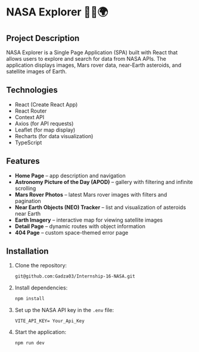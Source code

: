 # NASA Explorer 🚀🔭🌍

## Project Description
NASA Explorer is a Single Page Application (SPA) built with React that allows users to explore and search for data from NASA APIs. The application displays images, Mars rover data, near-Earth asteroids, and satellite images of Earth.

## Technologies
- React (Create React App)
- React Router
- Context API
- Axios (for API requests)
- Leaflet (for map display)
- Recharts (for data visualization)
- TypeScript

## Features
- **Home Page** – app description and navigation
- **Astronomy Picture of the Day (APOD)** – gallery with filtering and infinite scrolling
- **Mars Rover Photos** – latest Mars rover images with filters and pagination
- **Near Earth Objects (NEO) Tracker** – list and visualization of asteroids near Earth
- **Earth Imagery** – interactive map for viewing satellite images
- **Detail Page** – dynamic routes with object information
- **404 Page** – custom space-themed error page


## Installation
1. Clone the repository:
   ```bash
   git@github.com:Gadza03/Internship-16-NASA.git
   ```
2. Install dependencies:
   ```bash  
   npm install
   ```
3. Set up the NASA API key in the `.env` file:
   ```env
   VITE_API_KEY= Your_Api_Key
   ```
4. Start the application:
   ```bash
   npm run dev
   ```

